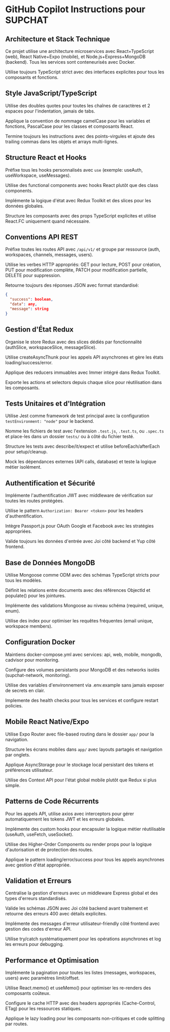 # GitHub Copilot Instructions pour SUPCHAT

## Architecture et Stack Technique

Ce projet utilise une architecture microservices avec React+TypeScript (web), React Native+Expo (mobile), et Node.js+Express+MongoDB (backend). Tous les services sont conteneurisés avec Docker.

Utilise toujours TypeScript strict avec des interfaces explicites pour tous les composants et fonctions.

## Style JavaScript/TypeScript

Utilise des doubles quotes pour toutes les chaînes de caractères et 2 espaces pour l'indentation, jamais de tabs.

Applique la convention de nommage camelCase pour les variables et fonctions, PascalCase pour les classes et composants React.

Termine toujours les instructions avec des points-virgules et ajoute des trailing commas dans les objets et arrays multi-lignes.

## Structure React et Hooks

Préfixe tous les hooks personnalisés avec `use` (exemple: useAuth, useWorkspace, useMessages).

Utilise des functional components avec hooks React plutôt que des class components.

Implémente la logique d'état avec Redux Toolkit et des slices pour les données globales.

Structure les composants avec des props TypeScript explicites et utilise React.FC uniquement quand nécessaire.

## Conventions API REST

Préfixe toutes les routes API avec `/api/v1/` et groupe par ressource (auth, workspaces, channels, messages, users).

Utilise les verbes HTTP appropriés: GET pour lecture, POST pour création, PUT pour modification complète, PATCH pour modification partielle, DELETE pour suppression.

Retourne toujours des réponses JSON avec format standardisé:
```json
{
  "success": boolean,
  "data": any,
  "message": string
}
```

## Gestion d'État Redux

Organise le store Redux avec des slices dédiés par fonctionnalité (authSlice, workspaceSlice, messageSlice).

Utilise createAsyncThunk pour les appels API asynchrones et gère les états loading/success/error.

Applique des reducers immuables avec Immer intégré dans Redux Toolkit.

Exporte les actions et selectors depuis chaque slice pour réutilisation dans les composants.

## Tests Unitaires et d'Intégration

Utilise Jest comme framework de test principal avec la configuration `testEnvironment: "node"` pour le backend.

Nomme les fichiers de test avec l'extension `.test.js`, `.test.ts`, ou `.spec.ts` et place-les dans un dossier `tests/` ou à côté du fichier testé.

Structure les tests avec describe/it/expect et utilise beforeEach/afterEach pour setup/cleanup.

Mock les dépendances externes (API calls, database) et teste la logique métier isolément.

## Authentification et Sécurité

Implémente l'authentification JWT avec middleware de vérification sur toutes les routes protégées.

Utilise le pattern `Authorization: Bearer <token>` pour les headers d'authentification.

Intègre Passport.js pour OAuth Google et Facebook avec les stratégies appropriées.

Valide toujours les données d'entrée avec Joi côté backend et Yup côté frontend.

## Base de Données MongoDB

Utilise Mongoose comme ODM avec des schémas TypeScript stricts pour tous les modèles.

Définit les relations entre documents avec des références ObjectId et populate() pour les jointures.

Implémente des validations Mongoose au niveau schéma (required, unique, enum).

Utilise des index pour optimiser les requêtes fréquentes (email unique, workspace members).

## Configuration Docker

Maintiens docker-compose.yml avec services: api, web, mobile, mongodb, cadvisor pour monitoring.

Configure des volumes persistants pour MongoDB et des networks isolés (supchat-network, monitoring).

Utilise des variables d'environnement via .env.example sans jamais exposer de secrets en clair.

Implemente des health checks pour tous les services et configure restart policies.

## Mobile React Native/Expo

Utilise Expo Router avec file-based routing dans le dossier `app/` pour la navigation.

Structure les écrans mobiles dans `app/` avec layouts partagés et navigation par onglets.

Applique AsyncStorage pour le stockage local persistant des tokens et préférences utilisateur.

Utilise des Context API pour l'état global mobile plutôt que Redux si plus simple.

## Patterns de Code Récurrents

Pour les appels API, utilise axios avec interceptors pour gérer automatiquement les tokens JWT et les erreurs globales.

Implémente des custom hooks pour encapsuler la logique métier réutilisable (useAuth, useFetch, useSocket).

Utilise des Higher-Order Components ou render props pour la logique d'autorisation et de protection des routes.

Applique le pattern loading/error/success pour tous les appels asynchrones avec gestion d'état appropriée.

## Validation et Erreurs

Centralise la gestion d'erreurs avec un middleware Express global et des types d'erreurs standardisés.

Valide les schémas JSON avec Joi côté backend avant traitement et retourne des erreurs 400 avec détails explicites.

Implémente des messages d'erreur utilisateur-friendly côté frontend avec gestion des codes d'erreur API.

Utilise try/catch systématiquement pour les opérations asynchrones et log les erreurs pour debugging.

## Performance et Optimisation

Implémente la pagination pour toutes les listes (messages, workspaces, users) avec paramètres limit/offset.

Utilise React.memo() et useMemo() pour optimiser les re-renders des composants coûteux.

Configure le cache HTTP avec des headers appropriés (Cache-Control, ETag) pour les ressources statiques.

Applique le lazy loading pour les composants non-critiques et code splitting par routes.